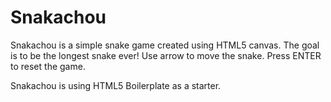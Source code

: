 # Snakachou

Snakachou is a simple snake game created using HTML5 canvas.
The goal is to be the longest snake ever!
Use arrow to move the snake.
Press ENTER to reset the game.

Snakachou is using HTML5 Boilerplate as a starter.